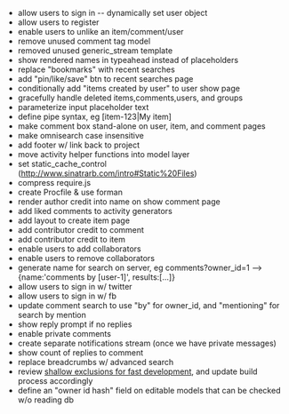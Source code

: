 - allow users to sign in
-- dynamically set user object
- allow users to register
- enable users to unlike an item/comment/user
- remove unused comment tag model
- removed unused generic_stream template
- show rendered names in typeahead instead of placeholders
- replace "bookmarks" with recent searches
- add "pin/like/save" btn to recent searches page
- conditionally add "items created by user" to user show page
- gracefully handle deleted items,comments,users, and groups
- parameterize input placeholder text
- define pipe syntax, eg [item-123|My item]
- make comment box stand-alone on user, item, and comment pages
- make omnisearch case insensitive
- add footer w/ link back to project
- move activity helper functions into model layer
- set static_cache_control (http://www.sinatrarb.com/intro#Static%20Files)
- compress require.js
- create Procfile & use forman
- render author credit into name on show comment page
- add liked comments to activity generators
- add layout to create item page
- add contributor credit to comment
- add contributor credit to item
- enable users to add collaborators
- enable users to remove collaborators
- generate name for search on server, eg comments?owner_id=1 --> {name:'comments by [user-1]', results:[...]}
- allow users to sign in w/ twitter
- allow users to sign in w/ fb
- update comment search to use "by" for owner_id, and "mentioning" for search by mention
- show reply prompt if no replies
- enable private comments
- create separate notifications stream (once we have private messages)
- show count of replies to comment
- replace breadcrumbs w/ advanced search
- review [shallow exclusions for fast development](http://requirejs.org/docs/optimization.html#shallow), and update build process accordingly
- define an "owner id hash" field on editable models that can be checked w/o reading db
